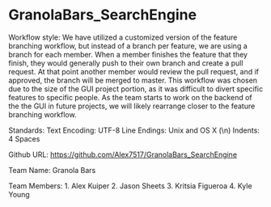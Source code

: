 # GranolaBars_SearchEngine

Workflow style:
    We have utilized a customized version of the feature branching workflow, but instead of a branch per feature, we are using a branch for each member.
    When a member finishes the feature that they finish, they would generally push to their own branch and create a pull request.
    At that point another member would review the pull request, and if approved, the branch will be merged to master.
    This workflow was chosen due to the size of the GUI project portion, as it was difficult to divert specific features to specific people.
    As the team starts to work on the backend of the the GUI in future projects, we will likely rearrange closer to the feature branching workflow.

Standards:
    Text Encoding: UTF-8
    Line Endings: Unix and OS X (\n)
    Indents: 4 Spaces
    
Github URL: https://github.com/Alex7517/GranolaBars_SearchEngine

Team Name: Granola Bars

Team Members:
    1. Alex Kuiper
    2. Jason Sheets
    3. Kritsia Figueroa
    4. Kyle Young
